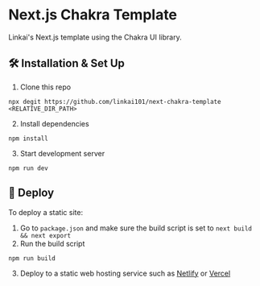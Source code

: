 # Next.js Chakra Template
Linkai's Next.js template using the Chakra UI library.

## 🛠️ Installation & Set Up
1. Clone this repo
```
npx degit https://github.com/linkai101/next-chakra-template <RELATIVE_DIR_PATH>
```
2. Install dependencies
```
npm install
```
3. Start development server
```
npm run dev
```

## 🚀 Deploy
To deploy a static site:
1. Go to `package.json` and make sure the build script is set to `next build && next export`
2. Run the build script
```
npm run build
```
3. Deploy to a static web hosting service such as [Netlify](https://netlify.com) or [Vercel](https://vercel.com)

